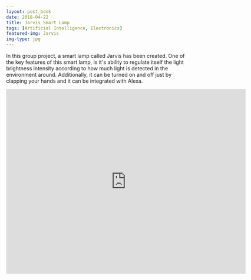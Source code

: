 ```yaml
---
layout: post_book
date: 2018-04-22
title: Jarvis Smart Lamp
tags: [Artificial Intelligence, Electronics]
featured-img: Jarvis
img-type: jpg
---
```


In this group project, a smart lamp called Jarvis has been created. One of the key features of this smart lamp, is it's ability to regulate itself the light
brightness intensity according to how much light is detected in the
environment around. Additionally, it can be turned on and off just by clapping your hands and it can be integrated with Alexa.

<div style="text-align:center">
  <iframe
    class="vidio"
    width="650"
    height="500"
    src="https://www.youtube.com/embed/xfBAF--a3vA?rel=0"
    frameborder="0"
    allowfullscreen
  >
  </iframe>
</div>
